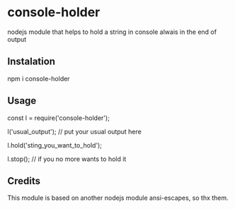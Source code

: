 # console-holder
nodejs module that helps to hold a string in console alwais in the end of output

## Instalation
npm i console-holder

## Usage
const l = require('console-holder'); 

l('usual_output'); // put your usual output here

l.hold('sting_you_want_to_hold');

l.stop(); 			     // if you no more wants to hold it

## Credits
This module is based on another nodejs module ansi-escapes, so thx them.